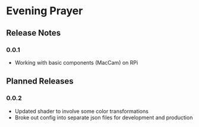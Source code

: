Evening Prayer
==============

## Release Notes

### 0.0.1
 * Working with basic components (MacCam) on RPi

## Planned Releases

### 0.0.2
 * Updated shader to involve some color transformations
 * Broke out config into separate json files for development and production